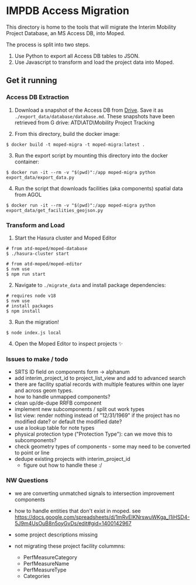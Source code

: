 # IMPDB Access Migration

This directory is home to the tools that will migrate the Interim Mobility Project Database, an MS Access DB, into Moped.

The process is split into two steps.

1. Use Python to export all Access DB tables to JSON.
2. Use Javascript to transform and load the project data into Moped.

## Get it running

### Access DB Extraction

1. Download a snapshot of the Access DB from [Drive](https://drive.google.com/drive/u/2/folders/1-pNBTdfPBxJm8VpYjxpZwA8ziCLMZdRx). Save it as `./export_data/database/database.md`. These snapshots have been retrieved from G drive: ATD\ATD\Mobility Project Tracking

2. From this directory, build the docker image:

```shell
$ docker build -t moped-migra -t moped-migra:latest .
```

3. Run the export script by mounting this directory into the docker container:

```shell
$ docker run -it --rm -v "$(pwd)":/app moped-migra python export_data/export_data.py
```

4. Run the script that downloads facilities (aka components) spatial data from AGOL

```shell
$ docker run -it --rm -v "$(pwd)":/app moped-migra python export_data/get_facilities_geojson.py
```

### Transform and Load

1. Start the Hasura cluster and Moped Editor

```shell
# from atd-moped/moped-database
$ ./hasura-cluster start

# from atd-moped/moped-editor
$ nvm use
$ npm run start
```

2. Navigate to `./migrate_data` and install package dependencies:

```shell
# requires node v18
$ nvm use
# install packages
$ npm install
```

3. Run the migration!

```shell
$ node index.js local
```

4. Open the Moped Editor to inspect projects ✨

### Issues to make / todo

- SRTS ID field on components form -> alphanum
- add interim_project_id to project_list_view and add to advanced search
- there are facility spatial records with multiple features within one layer and across geom types.
- how to handle unmapped components?
- clean up/de-dupe RRFB component
- implement new subcomponents / split out work types
- list view: render nothing instead of "12/31/1969" if the project has no modified date? or default the modified date?
- use a lookup table for note types
- physical protection type ("Protection Type"): can we move this to subcomponents?
- check geometry types of components - some may need to be converted to point or line
- dedupe existing projects with interim_project_id
  - figure out how to handle these :/

### NW Questions

- we are converting unmatched signals to intersection improvement components
- how to handle entities that don't exist in moped. see https://docs.google.com/spreadsheets/d/1mRvElKNrswuWKga_I1iHSD4-5J9m4UsOuB8n5oyGvDs/edit#gid=1400142967
- some project descriptions missing

- not migrating these project facility colummns:
  - PerfMeasureCategory
  - PerfMeasureName
  - PerfMeasureType
  - Categories
